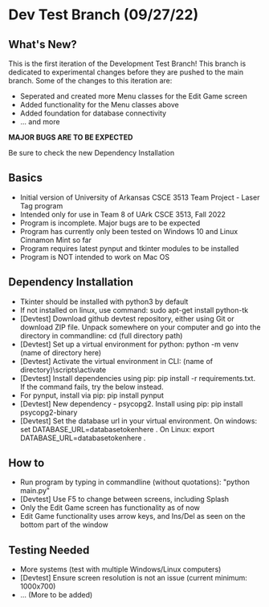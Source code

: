 # Dev Test Branch (09/27/22)

## What's New?
This is the first iteration of the Development Test Branch! This branch is dedicated to experimental changes before they are pushed to the main branch. 
Some of the changes to this iteration are:
* Seperated and created more Menu classes for the Edit Game screen
* Added functionality for the Menu classes above
* Added foundation for database connectivity
* ... and more

**MAJOR BUGS ARE TO BE EXPECTED**

Be sure to check the new Dependency Installation


## Basics
* Initial version of University of Arkansas CSCE 3513 Team Project - Laser Tag program
* Intended only for use in Team 8 of UArk CSCE 3513, Fall 2022
* Program is incomplete. Major bugs are to be expected
* Program has currently only been tested on Windows 10 and Linux Cinnamon Mint so far
* Program requires latest pynput and tkinter modules to be installed
* Program is NOT intended to work on Mac OS

## Dependency Installation
* Tkinter should be installed with python3 by default
* If not installed on linux, use command: sudo apt-get install python-tk
* [Devtest] Download github devtest repository, either using Git or download ZIP file. Unpack somewhere on your computer and go into the directory in commandline: cd (full directory path)
* [Devtest] Set up a virtual environment for python: python -m venv (name of directory here)
* [Devtest] Activate the virtual environment in CLI: (name of directory)\scripts\activate
* [Devtest] Install dependencies using pip: pip install -r requirements.txt. If the command fails, try the below instead.
* For pynput, install via pip: pip install pynput
* [Devtest] New dependency - psycopg2. Install using pip: pip install psycopg2-binary
* [Devtest] Set the database url in your virtual environment. On windows: set DATABASE_URL=databasetokenhere . On Linux: export DATABASE_URL=databasetokenhere .

## How to
* Run program by typing in commandline (without quotations): "python main.py"
* [Devtest] Use F5 to change between screens, including Splash
* Only the Edit Game screen has functionality as of now
* Edit Game functionality uses arrow keys, and Ins/Del as seen on the bottom part of the window

## Testing Needed
* More systems (test with multiple Windows/Linux computers)
* [Devtest] Ensure screen resolution is not an issue (current minimum: 1000x700)
* ... (More to be added)
